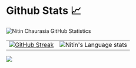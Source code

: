 # Github Stats 📈

![Nitin Chaurasia GitHub Statistics](https://github-readme-stats.vercel.app/api?username=nitinkc&show_icons=true) 

<!-- ![Top Languages](https://github-readme-stats.vercel.app/api/top-langs/?username=nitinkc&layout=compact&hide=Jupyter%20Notebook,HTML) -->
| | |
| --- | --- |
|[![GitHub Streak](https://github-readme-streak-stats.herokuapp.com?user=nitinkc&theme=radical&date_format=M%20j%5B%2C%20Y%5D)](https://git.io/streak-stats)|![Nitin's Language stats](https://github-readme-stats-eight-theta.vercel.app/api/top-langs/?username=nitinkc&layout=compact&langs_count=8&hide_border=true&theme=calm&hide=Jupyter%20Notebook,HTML)|

![](https://komarev.com/ghpvc/?username=nitinkc)

<!-- ![GitHub Activity Graph](https://activity-graph.herokuapp.com/graph?username=nitinkc&theme=github) -->

<!-- <img 1src="https://activity-graph.herokuapp.com/graph?username=nitinkc&theme=github" alt="GitHub Activity Graph" width="100%" /> -->
